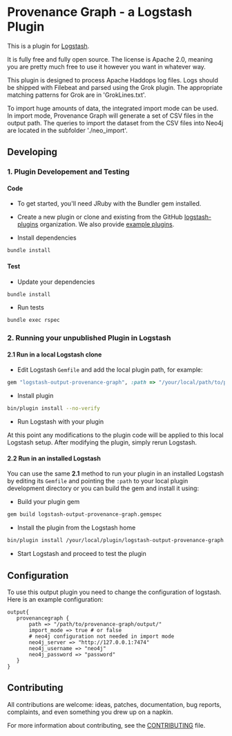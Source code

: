 # Provenance Graph - a Logstash Plugin

This is a plugin for [Logstash](https://github.com/elastic/logstash).

It is fully free and fully open source. The license is Apache 2.0, meaning you are pretty much free to use it however you want in whatever way.

This plugin is designed to process Apache Haddops log files. Logs should be shipped with Filebeat and parsed using the Grok plugin.
The appropriate matching patterns for Grok are in 'GrokLines.txt'.

To import huge amounts of data, the integrated import mode can be used. In import mode, Provenance Graph will generate a set of CSV files in the output path.
The queries to import the dataset from the CSV files into Neo4j are located in the subfolder './neo_import'.

## Developing

### 1. Plugin Developement and Testing

#### Code
- To get started, you'll need JRuby with the Bundler gem installed.

- Create a new plugin or clone and existing from the GitHub [logstash-plugins](https://github.com/logstash-plugins) organization. We also provide [example plugins](https://github.com/logstash-plugins?query=example).

- Install dependencies
```sh
bundle install
```

#### Test

- Update your dependencies

```sh
bundle install
```

- Run tests

```sh
bundle exec rspec
```

### 2. Running your unpublished Plugin in Logstash

#### 2.1 Run in a local Logstash clone

- Edit Logstash `Gemfile` and add the local plugin path, for example:
```ruby
gem "logstash-output-provenance-graph", :path => "/your/local/path/to/provenance-graph"
```
- Install plugin
```sh
bin/plugin install --no-verify
```
- Run Logstash with your plugin

At this point any modifications to the plugin code will be applied to this local Logstash setup. After modifying the plugin, simply rerun Logstash.

#### 2.2 Run in an installed Logstash

You can use the same **2.1** method to run your plugin in an installed Logstash by editing its `Gemfile` and pointing the `:path` to your local plugin development directory or you can build the gem and install it using:

- Build your plugin gem
```sh
gem build logstash-output-provenance-graph.gemspec
```
- Install the plugin from the Logstash home
```sh
bin/plugin install /your/local/plugin/logstash-output-provenance-graph.gem
```
- Start Logstash and proceed to test the plugin

## Configuration
To use this output plugin you need to change the configuration of logstash.
Here is an example configuration:
```
output{
   provenancegraph {
       path => "/path/to/provenance-graph/output/"
       import_mode => true # or false
       # neo4j configuration not needed in import mode
       neo4j_server => "http://127.0.0.1:7474"
       neo4j_username => "neo4j"
       neo4j_password => "password"
   }
}
```



## Contributing

All contributions are welcome: ideas, patches, documentation, bug reports, complaints, and even something you drew up on a napkin.

For more information about contributing, see the [CONTRIBUTING](https://github.com/elastic/logstash/blob/master/CONTRIBUTING.md) file.